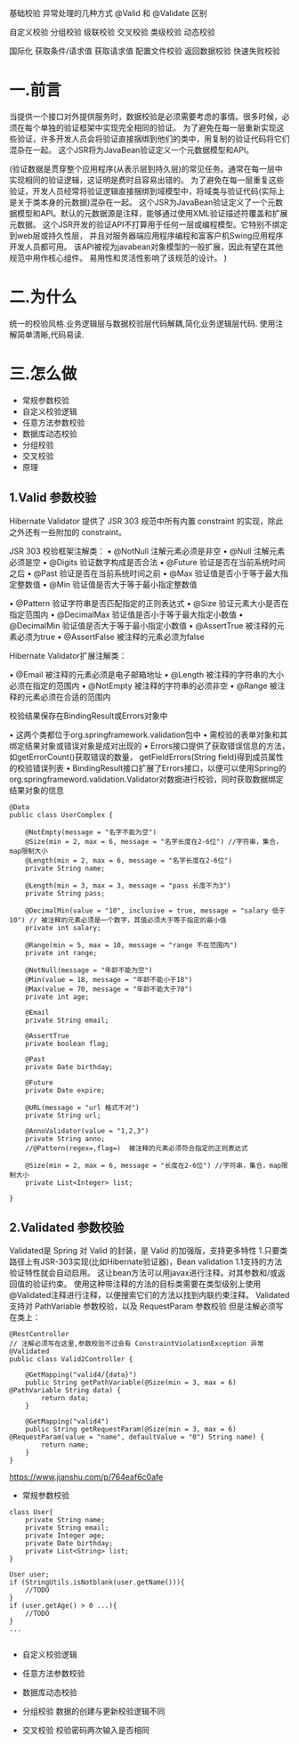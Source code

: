 

基础校验
异常处理的几种方式
@Valid 和 @Validate 区别

自定义校验
分组校验
级联校验
交叉校验
类级校验
动态校验

国际化
获取条件/请求值
获取请求值
配置文件校验
返回数据校验
快速失败校验





# 一.前言

当提供一个接口对外提供服务时，数据校验是必须需要考虑的事情。很多时候，必须在每个单独的验证框架中实现完全相同的验证。
为了避免在每一层重新实现这些验证，许多开发人员会将验证直接捆绑到他们的类中，用复制的验证代码将它们混杂在一起。
这个JSR将为JavaBean验证定义一个元数据模型和API。

(验证数据是贯穿整个应用程序(从表示层到持久层)的常见任务。通常在每一层中实现相同的验证逻辑，这证明是费时且容易出错的。
 为了避免在每一层重复这些验证，开发人员经常将验证逻辑直接捆绑到域模型中，将域类与验证代码(实际上是关于类本身的元数据)混杂在一起。
 这个JSR为JavaBean验证定义了一个元数据模型和API。默认的元数据源是注释，能够通过使用XML验证描述符覆盖和扩展元数据。
 这个JSR开发的验证API不打算用于任何一层或编程模型。它特别不绑定到web层或持久性层，
 并且对服务器端应用程序编程和富客户机Swing应用程序开发人员都可用。
 该API被视为javabean对象模型的一般扩展，因此有望在其他规范中用作核心组件。
 易用性和灵活性影响了该规范的设计。
)

# 二.为什么

统一的校验风格.业务逻辑层与数据校验层代码解耦,简化业务逻辑层代码.
使用注解简单清晰,代码易读.


# 三.怎么做

* 常规参数校验
* 自定义校验逻辑
* 任意方法参数校验
* 数据库动态校验
* 分组校验
* 交叉校验
* 原理




## 1.Valid 参数校验
Hibernate Validator 提供了 JSR 303 规范中所有内置 constraint 的实现，除此之外还有一些附加的 constraint。

JSR 303 校验框架注解类：
• @NotNull 注解元素必须是非空
• @Null 注解元素必须是空
• @Digits 验证数字构成是否合法
• @Future 验证是否在当前系统时间之后
• @Past 验证是否在当前系统时间之前
• @Max 验证值是否小于等于最大指定整数值
• @Min 验证值是否大于等于最小指定整数值

• @Pattern 验证字符串是否匹配指定的正则表达式
• @Size 验证元素大小是否在指定范围内
• @DecimalMax 验证值是否小于等于最大指定小数值
• @DecimalMin 验证值是否大于等于最小指定小数值
• @AssertTrue 被注释的元素必须为true
• @AssertFalse 被注释的元素必须为false

Hibernate Validator扩展注解类：

• @Email 被注释的元素必须是电子邮箱地址
• @Length 被注释的字符串的大小必须在指定的范围内
• @NotEmpty 被注释的字符串的必须非空
• @Range 被注释的元素必须在合适的范围内

校验结果保存在BindingResult或Errors对象中

• 这两个类都位于org.springframework.validation包中
• 需校验的表单对象和其绑定结果对象或错误对象是成对出现的
• Errors接口提供了获取错误信息的方法，如getErrorCount()获取错误的数量， getFieldErrors(String field)得到成员属性的校验错误列表
• BindingResult接口扩展了Errors接口，以便可以使用Spring的org.springframeword.validation.Validator对数据进行校验，同时获取数据绑定结果对象的信息




```
@Data
public class UserComplex {

    @NotEmpty(message = "名字不能为空")
    @Size(min = 2, max = 6, message = "名字长度在2-6位") //字符串，集合，map限制大小
    @Length(min = 2, max = 6, message = "名字长度在2-6位")
    private String name;

    @Length(min = 3, max = 3, message = "pass 长度不为3")
    private String pass;

    @DecimalMin(value = "10", inclusive = true, message = "salary 低于10") // 被注释的元素必须是一个数字，其值必须大于等于指定的最小值
    private int salary;

    @Range(min = 5, max = 10, message = "range 不在范围内")
    private int range;

    @NotNull(message = "年龄不能为空")
    @Min(value = 18, message = "年龄不能小于18")
    @Max(value = 70, message = "年龄不能大于70")
    private int age;

    @Email
    private String email;

    @AssertTrue
    private boolean flag;

    @Past
    private Date birthday;

    @Future
    private Date expire;

    @URL(message = "url 格式不对")
    private String url;

    @AnnoValidator(value = "1,2,3")
    private String anno;
    //@Pattern(regex=,flag=)  被注释的元素必须符合指定的正则表达式

    @Size(min = 2, max = 6, message = "长度在2-6位") //字符串，集合，map限制大小
    private List<Integer> list;

}
```

## 2.Validated 参数校验

Validated是 Spring 对 Valid 的封装，是 Valid 的加强版，支持更多特性
1.只要类路径上有JSR-303实现(比如Hibernate验证器)，Bean validation 1.1支持的方法验证特性就会自动启用。
这让bean方法可以用javax进行注释。对其参数和/或返回值的验证约束。
使用这种带注释的方法的目标类需要在类型级别上使用@Validated注释进行注释，以便搜索它们的方法以找到内联约束注释。
Validated 支持对 PathVariable 参数校验，以及 RequestParam 参数校验
但是注解必须写在类上：
```
@RestController
// 注解必须写在这里,参数校验不过会有 ConstraintViolationException 异常
@Validated
public class Valid2Controller {

    @GetMapping("valid4/{data}")
    public String getPathVariable(@Size(min = 3, max = 6) @PathVariable String data) {
        return data;
    }

    @GetMapping("valid4")
    public String getRequestParam(@Size(min = 3, max = 6) @RequestParam(value = "name", defaultValue = "0") String name) {
        return name;
    }
}
```





https://www.jianshu.com/p/764eaf6c0afe





* 常规参数校验
```
class User{
    private String name;
    private String email;
    private Integer age;
    private Date birthday;
    private List<String> list;
}
```

```
User user;
if (StringUtils.isNotblank(user.getName())){
    //TODO 
}
if (user.getAge() > 0 ...){
    //TODO 
}
...
    
```


* 自定义校验逻辑





* 任意方法参数校验



* 数据库动态校验



* 分组校验
数据的创建与更新校验逻辑不同


* 交叉校验
校验密码两次输入是否相同








